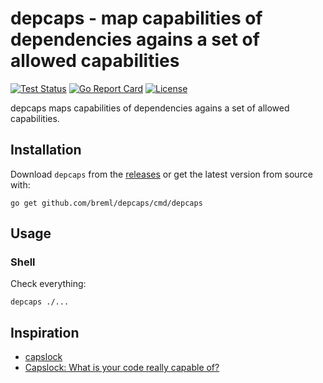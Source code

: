 # depcaps - map capabilities of dependencies agains a set of allowed capabilities

[![Test Status](https://github.com/breml/depcaps/workflows/Go%20Matrix/badge.svg)](https://github.com/breml/depcaps/actions?query=workflow%3AGo%20Matrix) [![Go Report Card](https://goreportcard.com/badge/github.com/breml/depcaps)](https://goreportcard.com/report/github.com/breml/depcaps) [![License](https://img.shields.io/badge/license-MIT-blue.svg)](LICENSE)

depcaps maps capabilities of dependencies agains a set of allowed capabilities.

## Installation

Download `depcaps` from the [releases](https://github.com/breml/depcaps/releases) or get the latest version from source with:

```shell
go get github.com/breml/depcaps/cmd/depcaps
```

## Usage

### Shell

Check everything:

```shell
depcaps ./...
```

## Inspiration

* [capslock](https://github.com/google/capslock)
* [Capslock: What is your code really capable of?](https://security.googleblog.com/2023/09/capslock-what-is-your-code-really.html)
